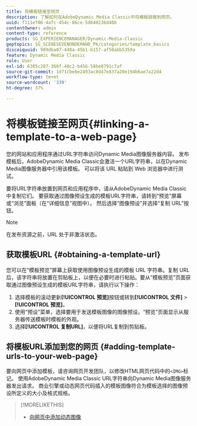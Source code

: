 ```yaml
---
title: 将模板链接至网页
description: 了解如何在AdobeDynamic Media Classic中将模板链接到网页。
uuid: f111ef06-4afc-454c-86ce-5d640236d40b
contentOwner: admin
content-type: reference
products: SG_EXPERIENCEMANAGER/Dynamic-Media-Classic
geptopics: SG_SCENESEVENONDEMAND_PK/categories/template_basics
discoiquuid: 989dba07-448a-45b1-b157-af50abb5359a
feature: Dynamic Media Classic
role: User
exl-id: 6305c287-360f-48c2-b456-58be0791c7af
source-git-commit: 1d71cbe6e2493ac8d47e837a20e194b6ae7a22d4
workflow-type: tm+mt
source-wordcount: '339'
ht-degree: 37%

---
```


# 将模板链接至网页{#linking-a-template-to-a-web-page}

您的网站和应用程序通过URL字符串访问Dynamic Media图像服务器内容。 发布模板后，AdobeDynamic Media Classic会激活一个URL字符串，以在Dynamic Media图像服务器中引用该模板。 可以将该 URL 粘贴到 Web 浏览器中进行测试。

要将URL字符串放置到网页和应用程序中，请从AdobeDynamic Media Classic中复制它们。 要获取通过图像预设生成的模板URL字符串，请转到“预览”屏幕或“浏览”面板（在“详细信息”视图中）。 然后选择“图像预设”并选择“复制 URL”按钮。

>[!NOTE]
>
>在发布资源之前，URL 处于非激活状态。

## 获取模板URL {#obtaining-a-template-url}

您可以在“模板预览”屏幕上获取使用图像预设生成的模板 URL 字符串。复制 URL 后，该字符串将放置在剪贴板上，以便在必要时进行粘贴。要从“模板预览”页面获取通过图像预设生成的模板URL字符串，请执行以下操作：

1. 选择模板的滚动更新&#x200B;**[!UICONTROL 预览]**&#x200B;按钮或转到&#x200B;**[!UICONTROL 文件]** > **[!UICONTROL 预览]**。
1. 使用“预设”菜单，选择要用于发送模板图像的图像预设。“预览”页面显示从服务器传送模板时模板的外观。
1. 选择&#x200B;**[!UICONTROL 复制URL]**，以便将URL复制到剪贴板。

## 将模板URL添加到您的网页 {#adding-template-urls-to-your-web-page}

要向网页中添加模板，请咨询网页开发团队，以修改HTML网页代码中的`<IMG>`标记。 使用AdobeDynamic Media Classic URL字符串向Dynamic Media图像服务器发出请求。 商业引擎或动态网页代码插入的模板图像符合为模板选择的图像预设所定义的大小及格式规格。

>[!MORELIKETHIS]
>
>* [向网页中添加动态图像](linking-urls-web-application.md#adding_dynamic_images_to_your_web_page)

